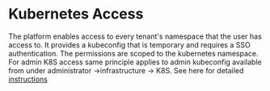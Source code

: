 # Kubernetes Access

The platform enables access to every tenant's namespace that the user has access to. It provides a kubeconfig that is temporary and requires a SSO authentication.  The permissions are scoped to the kubernetes namespace. For admin K8S access same principle applies to admin kubeconfig available from under administrator ->infrastructure -> K8S. See here for detailed [instructions](../../kubernetes/kubectl-setup/kubectl-token.md)
